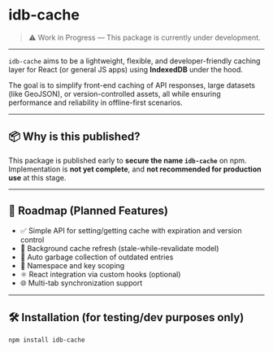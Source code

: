 # idb-cache

> ⚠️ Work in Progress — This package is currently under development.

---

`idb-cache` aims to be a lightweight, flexible, and developer-friendly caching layer for React (or general JS apps) using **IndexedDB** under the hood.

The goal is to simplify front-end caching of API responses, large datasets (like GeoJSON), or version-controlled assets, all while ensuring performance and reliability in offline-first scenarios.

---

## 📦 Why is this published?

This package is published early to **secure the name `idb-cache`** on npm.  
Implementation is **not yet complete**, and **not recommended for production use** at this stage.

---

## 📅 Roadmap (Planned Features)

- ✅ Simple API for setting/getting cache with expiration and version control
- 🔄 Background cache refresh (stale-while-revalidate model)
- 🧠 Auto garbage collection of outdated entries
- 📁 Namespace and key scoping
- ⚛️ React integration via custom hooks (optional)
- 🌐 Multi-tab synchronization support

---

## 🛠️ Installation (for testing/dev purposes only)

```bash
npm install idb-cache
